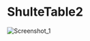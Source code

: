 # ShulteTable2

![Screenshot_1](https://github.com/Sashok9203/ShulteTable2/assets/56803757/9e6a5b09-d9d1-48ef-afe7-953142003486)
